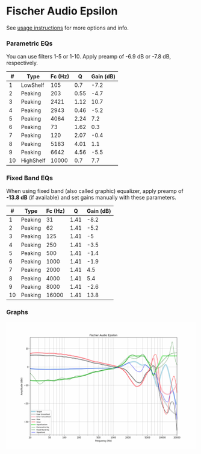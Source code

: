 # Fischer Audio Epsilon
See [usage instructions](https://github.com/jaakkopasanen/AutoEq#usage) for more options and info.

### Parametric EQs
You can use filters 1-5 or 1-10. Apply preamp of -6.9 dB or -7.8 dB, respectively.

|   # | Type      |   Fc (Hz) |    Q |   Gain (dB) |
|-----|-----------|-----------|------|-------------|
|   1 | LowShelf  |       105 | 0.7  |        -7.2 |
|   2 | Peaking   |       203 | 0.55 |        -4.7 |
|   3 | Peaking   |      2421 | 1.12 |        10.7 |
|   4 | Peaking   |      2943 | 0.46 |        -5.2 |
|   5 | Peaking   |      4064 | 2.24 |         7.2 |
|   6 | Peaking   |        73 | 1.62 |         0.3 |
|   7 | Peaking   |       120 | 2.07 |        -0.4 |
|   8 | Peaking   |      5183 | 4.01 |         1.1 |
|   9 | Peaking   |      6642 | 4.56 |        -5.5 |
|  10 | HighShelf |     10000 | 0.7  |         7.7 |

### Fixed Band EQs
When using fixed band (also called graphic) equalizer, apply preamp of **-13.8 dB** (if available) and set gains manually with these parameters.

|   # | Type    |   Fc (Hz) |    Q |   Gain (dB) |
|-----|---------|-----------|------|-------------|
|   1 | Peaking |        31 | 1.41 |        -8.2 |
|   2 | Peaking |        62 | 1.41 |        -5.2 |
|   3 | Peaking |       125 | 1.41 |        -5   |
|   4 | Peaking |       250 | 1.41 |        -3.5 |
|   5 | Peaking |       500 | 1.41 |        -1.4 |
|   6 | Peaking |      1000 | 1.41 |        -1.9 |
|   7 | Peaking |      2000 | 1.41 |         4.5 |
|   8 | Peaking |      4000 | 1.41 |         5.4 |
|   9 | Peaking |      8000 | 1.41 |        -2.6 |
|  10 | Peaking |     16000 | 1.41 |        13.8 |

### Graphs
![](./Fischer%20Audio%20Epsilon.png)
